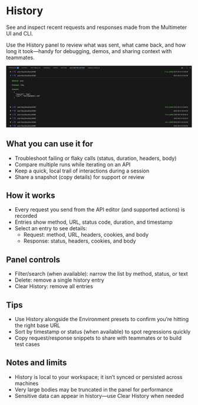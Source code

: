 # History

See and inspect recent requests and responses made from the Multimeter UI and CLI.

Use the History panel to review what was sent, what came back, and how long it took—handy for debugging, demos, and sharing context with teammates.

![History](../screenshots/history.png)

## What you can use it for
- Troubleshoot failing or flaky calls (status, duration, headers, body)
- Compare multiple runs while iterating on an API
- Keep a quick, local trail of interactions during a session
- Share a snapshot (copy details) for support or review

## How it works
- Every request you send from the API editor (and supported actions) is recorded
- Entries show method, URL, status code, duration, and timestamp
- Select an entry to see details:
  - Request: method, URL, headers, cookies, and body
  - Response: status, headers, cookies, and body

## Panel controls
- Filter/search (when available): narrow the list by method, status, or text
- Delete: remove a single history entry
- Clear History: remove all entries

## Tips
- Use History alongside the Environment presets to confirm you’re hitting the right base URL
- Sort by timestamp or status (when available) to spot regressions quickly
- Copy request/response snippets to share with teammates or to build test cases

## Notes and limits
- History is local to your workspace; it isn’t synced or persisted across machines
- Very large bodies may be truncated in the panel for performance
- Sensitive data can appear in history—use Clear History when needed
